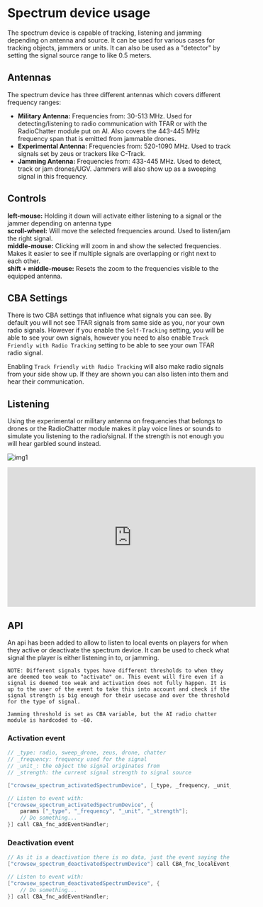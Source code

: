 # Spectrum device usage
The spectrum device is capable of tracking, listening and jamming depending on antenna and source. It can be used for various cases for tracking objects, jammers or units. It can also be used as a "detector" by setting the signal source range to like 0.5 meters.

## Antennas
The spectrum device has three different antennas which covers different frequency ranges:  
* **Military Antenna:** Frequencies from: 30-513 MHz. Used for detecting/listening to radio communication with TFAR or with the RadioChatter module put on AI. Also covers the 443-445 MHz frequency span that is emitted from jammable drones.
* **Experimental Antenna:** Frequencies from: 520-1090 MHz. Used to track signals set by zeus or trackers like C-Track.  
* **Jamming Antenna:** Frequencies from: 433-445 MHz. Used to detect, track or jam drones/UGV. Jammers will also show up as a sweeping signal in this frequency. 

## Controls
**left-mouse:** Holding it down will activate either listening to a signal or the jammer depending on antenna type  
**scroll-wheel:** Will move the selected frequencies around. Used to listen/jam the right signal.   
**middle-mouse:** Clicking will zoom in and show the selected frequencies. Makes it easier to see if multiple signals are overlapping or right next to each other.   
**shift + middle-mouse:** Resets the zoom to the frequencies visible to the equipped antenna. 

## CBA Settings
There is two CBA settings that influence what signals you can see. By default you will not see TFAR signals from same side as you, nor your own radio signals. However if you enable the ``Self-Tracking`` setting, you will be able to see your own signals, however you need to also enable ``Track Friendly with Radio Tracking`` setting to be able to see your own TFAR radio signal. 

Enabling ``Track Friendly with Radio Tracking`` will also make radio signals from your side show up. If they are shown you can also listen into them and hear their communication. 

## Listening
Using the experimental or military antenna on frequencies that belongs to drones or the RadioChatter module makes it play voice lines or sounds to simulate you listening to the radio/signal. If the strength is not enough you will hear garbled sound instead. 

![img1](https://user-images.githubusercontent.com/7889925/134808185-765b827f-780d-435e-a16e-6094ebca9990.jpg)

<iframe width="560" height="315" src="https://www.youtube.com/embed/LZ4dyb8P7u8?si=oHuBcvXVnOw8Ob8V" title="YouTube video player" frameborder="0" allow="accelerometer; autoplay; clipboard-write; encrypted-media; gyroscope; picture-in-picture; web-share" allowfullscreen></iframe>

## API
An api has been added to allow to listen to local events on players for when they active or deactivate the spectrum device. It can be used to check what signal the player is either listening in to, or jamming. 

```admonish warning
NOTE: Different signals types have different thresholds to when they are deemed too weak to "activate" on. This event will fire even if a signal is deemed too weak and activation does not fully happen. It is up to the user of the event to take this into account and check if the signal strength is big enough for their usecase and over the threshold for the type of signal. 

Jamming threshold is set as CBA variable, but the AI radio chatter module is hardcoded to -60.
``` 

### Activation event
```cpp
// _type: radio, sweep_drone, zeus, drone, chatter
// _frequency: frequency used for the signal
// _unit_: the object the signal originates from
// _strength: the current signal strength to signal source 

["crowsew_spectrum_activatedSpectrumDevice", [_type, _frequency, _unit_, _strength]] call CBA_fnc_localEvent;

// Listen to event with:
["crowsew_spectrum_activatedSpectrumDevice", {
    params ["_type", "_frequency", "_unit", "_strength"];
	// Do something...
}] call CBA_fnc_addEventHandler;
```

### Deactivation event
```cpp
// As it is a deactivation there is no data, just the event saying the the player is no longer activating the device. 
["crowsew_spectrum_deactivatedSpectrumDevice"] call CBA_fnc_localEvent;

// Listen to event with:
["crowsew_spectrum_deactivatedSpectrumDevice", {
	// Do something...
}] call CBA_fnc_addEventHandler;
```